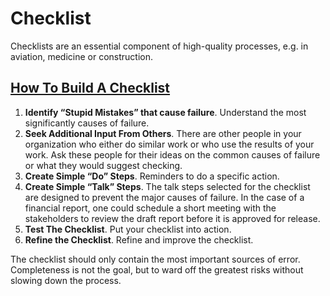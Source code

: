 # Checklist

Checklists are an essential component of high-quality processes, e.g. in aviation, medicine or construction.

## [How To Build A Checklist](http://projectmanagementhacks.com/how-to-build-a-checklist/)

1. **Identify “Stupid Mistakes” that cause failure**.  Understand the most significantly causes of failure.
2. **Seek Additional Input From Others**. There are other people in your organization who either do similar work or who use the results of your work. Ask these people for their ideas on the common causes of failure or what they would suggest checking.
3. **Create Simple “Do” Steps**. Reminders to do a specific action.
4. **Create Simple “Talk” Steps**. The talk steps selected for the checklist are designed to prevent the major causes of failure. In the case of a financial report, one could schedule a short meeting with the stakeholders to review the draft report before it is approved for release.
5. **Test The Checklist**. Put your checklist into action.
6. **Refine the Checklist**. Refine and improve the checklist.

The checklist should only contain the most important sources of error. Completeness is not the goal, but to ward off the greatest risks without slowing down the process.
